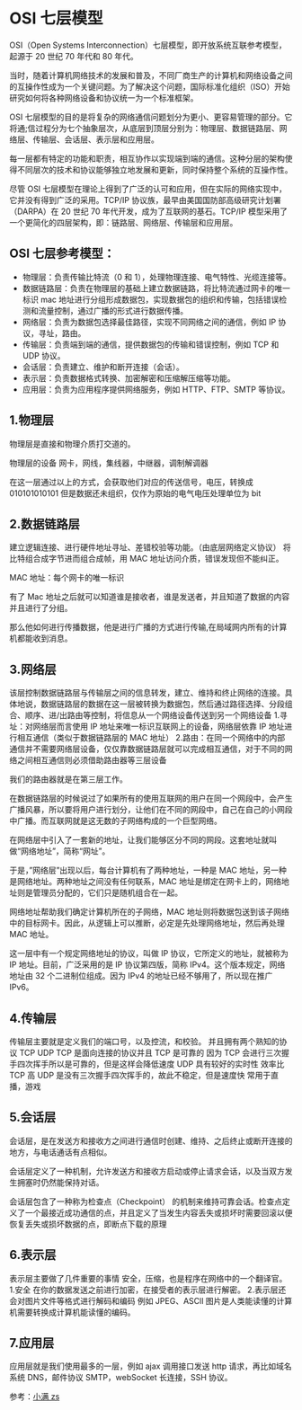 # OSI 七层模型

OSI（Open Systems Interconnection）七层模型，即开放系统互联参考模型，起源于 20 世纪 70 年代和 80 年代。

当时，随着计算机网络技术的发展和普及，不同厂商生产的计算机和网络设备之间的互操作性成为一个关键问题。为了解决这个问题，国际标准化组织（ISO）开始研究如何将各种网络设备和协议统一为一个标准框架。

OSI 七层模型的目的是将复杂的网络通信问题划分为更小、更容易管理的部分。它将通;信过程分为七个抽象层次，从底层到顶层分别为：物理层、数据链路层、网络层、传输层、会话层、表示层和应用层。

每一层都有特定的功能和职责，相互协作以实现端到端的通信。这种分层的架构使得不同层次的技术和协议能够独立地发展和更新，同时保持整个系统的互操作性。

尽管 OSI 七层模型在理论上得到了广泛的认可和应用，但在实际的网络实现中，它并没有得到广泛的采用。TCP/IP 协议族，最早由美国国防部高级研究计划署（DARPA）在 20 世纪 70 年代开发，成为了互联网的基石。TCP/IP 模型采用了一个更简化的四层架构，即：链路层、网络层、传输层和应用层。

## OSI 七层参考模型：

- 物理层：负责传输比特流（0 和 1），处理物理连接、电气特性、光缆连接等。
- 数据链路层：负责在物理层的基础上建立数据链路，将比特流通过网卡的唯一标识 mac 地址进行分组形成数据包，实现数据包的组织和传输，包括错误检测和流量控制，通过广播的形式进行数据传播。
- 网络层：负责为数据包选择最佳路径，实现不同网络之间的通信，例如 IP 协议，寻址，路由。
- 传输层：负责端到端的通信，提供数据包的传输和错误控制，例如 TCP 和 UDP 协议。
- 会话层：负责建立、维护和断开连接（会话）。
- 表示层：负责数据格式转换、加密解密和压缩解压缩等功能。
- 应用层：负责为应用程序提供网络服务，例如 HTTP、FTP、SMTP 等协议。

## 1.物理层

物理层是直接和物理介质打交道的。

物理层的设备 网卡，网线，集线器，中继器，调制解调器

在这一层通过以上的方式，会获取他们对应的传送信号，电压，转换成 010101010101 但是数据还未组织，仅作为原始的电气电压处理单位为 bit

## 2.数据链路层

建立逻辑连接、进行硬件地址寻址、差错校验等功能。（由底层网络定义协议）
将比特组合成字节进而组合成帧，用 MAC 地址访问介质，错误发现但不能纠正。

MAC 地址：每个网卡的唯一标识

有了 Mac 地址之后就可以知道谁是接收者，谁是发送者，并且知道了数据的内容并且进行了分组。

那么他如何进行传播数据，他是进行广播的方式进行传输,在局域网内所有的计算机都能收到消息。

## 3.网络层

该层控制数据链路层与传输层之间的信息转发，建立、维持和终止网络的连接。具体地说，数据链路层的数据在这一层被转换为数据包，然后通过路径选择、分段组合、顺序、进/出路由等控制，将信息从一个网络设备传送到另一个网络设备 1.寻址：对网络层而言使用 IP 地址来唯一标识互联网上的设备，网络层依靠 IP 地址进行相互通信（类似于数据链路层的 MAC 地址） 2.路由：在同一个网络中的内部通信并不需要网络层设备，仅仅靠数据链路层就可以完成相互通信，对于不同的网络之间相互通信则必须借助路由器等三层设备

我们的路由器就是在第三层工作。

在数据链路层的时候说过了如果所有的使用互联网的用户在同一个网段中，会产生广播风暴，所以要将用户进行划分，让他们在不同的网段中，自己在自己的小网段中广播。而互联网就是这无数的子网络构成的一个巨型网络。

在网络层中引入了一套新的地址，让我们能够区分不同的网段。这套地址就叫做“网络地址”，简称“网址”。

于是，”网络层”出现以后，每台计算机有了两种地址，一种是 MAC 地址，另一种是网络地址。两种地址之间没有任何联系，MAC 地址是绑定在网卡上的，网络地址则是管理员分配的，它们只是随机组合在一起。

网络地址帮助我们确定计算机所在的子网络，MAC 地址则将数据包送到该子网络中的目标网卡。因此，从逻辑上可以推断，必定是先处理网络地址，然后再处理 MAC 地址。

这一层中有一个规定网络地址的协议，叫做 IP 协议，它所定义的地址，就被称为 IP 地址。目前，广泛采用的是 IP 协议第四版，简称 IPv4。这个版本规定，网络地址由 32 个二进制位组成。因为 IPv4 的地址已经不够用了，所以现在推广 IPv6。

## 4.传输层

传输层主要就是定义我们的端口号，以及控流，和校验。
并且拥有两个熟知的协议 TCP UDP
TCP 是面向连接的协议并且 TCP 是可靠的
因为 TCP 会进行三次握手四次挥手所以是可靠的，但是这样会降低速度
UDP 具有较好的实时性 效率比 TCP 高
UDP 是没有三次握手四次挥手的，故此不稳定，但是速度快 常用于直播，游戏

## 5.会话层

会话层，是在发送方和接收方之间进行通信时创建、维持、之后终止或断开连接的地方，与电话通话有点相似。

会话层定义了一种机制，允许发送方和接收方启动或停止请求会话，以及当双方发生拥塞时仍然能保持对话。

会话层包含了一种称为检查点（Checkpoint） 的机制来维持可靠会话。检查点定义了一个最接近成功通信的点，并且定义了当发生内容丢失或损坏时需要回滚以便恢复丢失或损坏数据的点，即断点下载的原理

## 6.表示层

表示层主要做了几件重要的事情 安全，压缩，也是程序在网络中的一个翻译官。 1.安全 在你的数据发送之前进行加密，在接受者的表示层进行解密。 2.表示层还会对图片文件等格式进行解码和编码 例如 JPEG、ASCll 图片是人类能读懂的计算机需要转换成计算机能读懂的编码。

## 7.应用层

应用层就是我们使用最多的一层，例如 ajax 调用接口发送 http 请求，再比如域名系统 DNS，邮件协议 SMTP，webSocket 长连接，SSH 协议。

参考：[小满 zs](https://juejin.cn/post/7228893159069548599)
